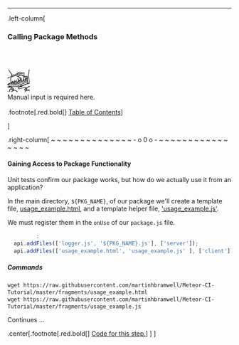 ---
.left-column[
  ### Calling Package Methods
  <br /><br /><div class="input_type_indicator"><img src="./fragments/typer.gif" /><br />Manual input is required here.</div><br />
.footnote[.red.bold[] [Table of Contents](./)] 
<!-- H -->]
.right-column[
~ ~ ~ ~ ~ ~ ~ ~ ~ ~ ~ ~ ~ ~ - o 0 o - ~ ~ ~ ~ ~ ~ ~ ~ ~ ~ ~ ~ ~ ~ ~ ~

#### Gaining Access to Package Functionality

Unit tests confirm our package works, but how do we actually use it from an application?

In the main directory, ```${PKG_NAME}```, of our package we'll create  a template file, 
<a href='https://raw.githubusercontent.com/martinhbramwell/Meteor-CI-Tutorial/master/fragments/usage_example.html' target='_blank'>usage_example.html</a>, and a template helper file, <a href='https://raw.githubusercontent.com/martinhbramwell/Meteor-CI-Tutorial/master/fragments/usage_example.js' target='_blank'>'usage_example.js'</a>.

We must register them in the ```onUse``` of our ```package.js``` file.
```javascript
         :
  api.addFiles(['logger.js', '${PKG_NAME}.js'], ['server']);
  api.addFiles(['usage_example.html', 'usage_example.js' ], ['client']); // ADD <--
```
##### Commands
```terminal
wget https://raw.githubusercontent.com/martinhbramwell/Meteor-CI-Tutorial/master/fragments/usage_example.html
wget https://raw.githubusercontent.com/martinhbramwell/Meteor-CI-Tutorial/master/fragments/usage_example.js
```

Continues ...


<!-- Code for this begins at line #81 -->
<!-- B -->
.center[.footnote[.red.bold[] <a href="https://github.com/martinhbramwell/Meteor-CI-Tutorial/blob/master/Part08_RealWorldPackage.sh#L81" target="_blank">Code for this step.</a>] ]
]
